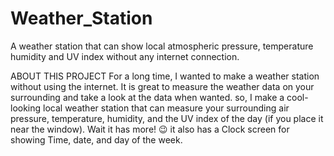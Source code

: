 # Weather_Station
A weather station that can show local atmospheric pressure, temperature humidity and UV index without any internet connection.


ABOUT THIS PROJECT
For a long time, I wanted to make a weather station without using the internet. It is great to measure the weather data on your surrounding and take a look at the data when wanted. so, I make a cool-looking local weather station that can measure your surrounding air pressure, temperature, humidity, and the UV index of the day (if you place it near the window). Wait it has more! 😉 it also has a Clock screen for showing Time, date, and day of the week.
